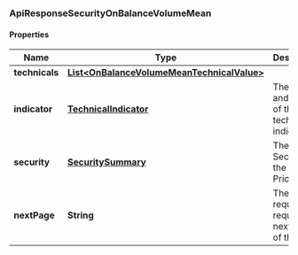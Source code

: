 
### ApiResponseSecurityOnBalanceVolumeMean

#### Properties
Name | Type | Description | Notes
------------ | ------------- | ------------- | -------------
**technicals** | [**List&lt;OnBalanceVolumeMeanTechnicalValue&gt;**](OnBalanceVolumeMeanTechnicalValue.md) |  |  [optional]
**indicator** | [**TechnicalIndicator**](TechnicalIndicator.md) | The name and symbol of the technical indicator |  [optional]
**security** | [**SecuritySummary**](SecuritySummary.md) | The Security of the Stock Price |  [optional]
**nextPage** | **String** | The token required to request the next page of the data |  [optional]



